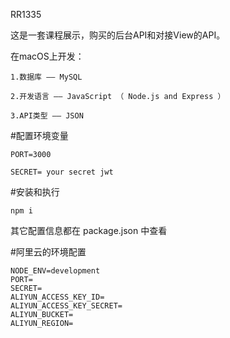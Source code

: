 RR1335 

这是一套课程展示，购买的后台API和对接View的API。

在macOS上开发：

    1.数据库 —— MySQL

    2.开发语言 —— JavaScript （ Node.js and Express ）

    3.API类型 —— JSON


#配置环境变量

    PORT=3000

    SECRET= your secret jwt 

#安装和执行

    npm i 

其它配置信息都在 package.json 中查看

#阿里云的环境配置

    NODE_ENV=development
    PORT=
    SECRET=
    ALIYUN_ACCESS_KEY_ID=
    ALIYUN_ACCESS_KEY_SECRET=
    ALIYUN_BUCKET=
    ALIYUN_REGION=

